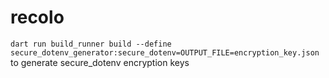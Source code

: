 # recolo
 
`dart run build_runner build --define secure_dotenv_generator:secure_dotenv=OUTPUT_FILE=encryption_key.json` to generate secure_dotenv encryption keys